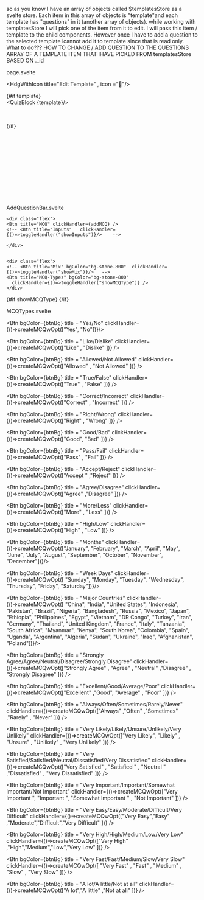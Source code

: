 
so as you know I have an array of objects called $templatesStore as a svelte store. 
Each item in this array of objects is "template"and each template has "questions" in it (another array of objects). 
while working with  templatesStore I will pick one of the item from it to edit. I will pass this item / template to the child components. However once I have to add a question to the selected template icannot add it to template since that is read only. What to do???
HOW TO CHANGE / ADD QUESTION TO THE QUESTIONS ARRAY OF A TEMPLATE ITEM THAT IHAVE PICKED FROM  templatesStore BASED ON ._id

page.svelte
<script>

import Nav from '$lib/nav/Nav.svelte';
import Footer from '$lib/cmp/Footer.svelte';
import HdgWithIcon from '$lib/cmp/HdgWithIcon.svelte';  
import QuizBlock from './QuizBlock.svelte';  
import { toast } from '@zerodevx/svelte-toast';
import { onMount } from 'svelte';
import Questions from './showQuestions/Questions.svelte';
import AddQuestionBar from './addQuestions/AddQuestionBar.svelte';

// import ToolBarEdit from './toolbar/ToolBarEdit.svelte';
// import Loading from '$lib/cmp/Loading.svelte';

import { templatesStore , appLoadedStore} from '../mainStore.js';
//-----------------------------------------------
let template;
let quizId;
  //===================== 
$: appLoaded = $appLoadedStore; 
 //===================== 

onMount(async ()=>{
  try {
    //   debugger;
      if (appLoaded==false){
        toast.push('App Data Not loaded')
      }
        quizId = new URLSearchParams(location.search).get("quizId");
      template = await $templatesStore.find(item => item._id === quizId);
      console.log(template);
      //----------------------------------
    } catch (error) {
      // console.error(error);
    }
});
/////////////////////////////////////////

const save = async ()=>{

    // isLoading = true; 
  debugger;
    const resp = await ajaxPost(`${BASE_URL}/quiz/update`,{quiz});
      if (resp.ok == true) {
            const data = await resp.json();
            isLoading = false; 
            toast.push("Quiz Saved"); 
        }else {
            const data = await resp.json();
      //     console.log(data);
            isLoading = false;
            toast.push("failed to save");
      }// if ends

}

</script>

<Nav/>

<div class="wrapper bg-gray-800 text-white m-0 px-8  min-h-screen w-full">


<HdgWithIcon title="Edit Template" , icon ="📜"/>

{#if template}
<br>
<QuizBlock  {template}/>
<Questions template={template.questions}/>
  
<br/>
<AddQuestionBar  {quizId}/>

{/if} 



<br>
<br> 
<br>
<br> 
<br>
<br> 
<br>
<br> 
<br>
<br> 
</div><!--app-->


<Footer /> 


AddQuestionBar.svelte
<script>
import { templatesStore , appLoadedStore} from '../../mainStore.js';
export let quizId;
//-----------------------------------------------
// let template;
// import { quizStore  } from '../store';
// import InputTypes from './InputTypes.svelte';
import McqTypes from './MCQTypes.svelte';
import Btn from "./BtnNav.svelte";

import { getDataUrl,getDataPassword,getDataParagraph,getDataNumber,getDataInput,getDataEmail,getDataMCQ,getDataBaseMCQ, getMcqWOption, getSurvey} from "../../../lib/globals/questionTypesData";

 
  let showInputs = false;
  let showMCQType = false;
  const toggleHandler = (value)=> {

    switch (value) {

      case "showMCQType":
        showMCQType = !showMCQType;
        showInputs = false;
      break;

      case "showInputs":
        showMCQType = false;
        showInputs = !showInputs;
      break;
    
      default:
      break;
    }

  }

const addMCQ = async () => {
  debugger;
  const newMCQ = getDataBaseMCQ();
  let template = await $templatesStore.find(item => item._id === quizId);

    if (template) {
    $templatesStore.update(curr => {
      const questions = [...curr.questions, newMCQ];
      return { ...curr, questions };
    });
  } else {
    console.error('Template not found');
  }

  
}

</script>


<div><!-- main div-->

  <div class="flex justify-between    bg-gray-700 m-0 p-0">
     
    <div class="flex">
    <Btn title="MCQ" clickHandler={addMCQ} />  
    <!-- <Btn title="Inputs"   clickHandler={()=>toggleHandler("showInputs")}/>    -->

    </div>
    
    
    <div class="flex">
    <!-- <Btn title="Mix" bgColor="bg-stone-800"  clickHandler={()=>toggleHandler("showMix")}/>   -->
    <Btn title="MCQ-Types" bgColor="bg-stone-800"  
      clickHandler={()=>toggleHandler("showMCQType")} />  
    </div>
    
    

  </div>

<!--not flex area the lower portion-->
{#if showMCQType}
<McqTypes />
{/if}

<!-- {#if showInputs}
<InputTypes />
{/if} -->



</div><!-- main div-->

MCQTypes.svelte
<script>
import Btn from "./BtnNav.svelte";
export let btnBg="bg-gray-700";
import { getDataUrl,getDataPassword,getDataParagraph,getDataNumber,getDataInput,getDataEmail,getDataMCQ,getDataBaseMCQ, getMcqWOption, getSurvey} from "../../../lib/globals/questionTypesData";
// import { quizStore  } from '../store';

const createMCQwOpt = (opt=[])=>{
    const newMCQ = getMcqWOption(opt);
    // quizStore.update(curr => {
    //     const questions = [...curr.questions, newMCQ];
    //     return { ...curr, questions };
    // });
}
</script>


<div class="flex flex-wrap">

<Btn bgColor={btnBg} title = "Yes/No" 
clickHandler={()=>createMCQwOpt(["Yes", "No"])}/>

<Btn bgColor={btnBg} title = "Like/Dislike" 
clickHandler={()=>createMCQwOpt(["Like"  , "Dislike" ])} />

<Btn bgColor={btnBg} title = "Allowed/Not Allowed" clickHandler={()=>createMCQwOpt(["Allowed" , "Not Allowed" ])} />

<Btn bgColor={btnBg} title = "True/False"
 clickHandler={()=>createMCQwOpt(["True" , "False" ])} />

<Btn bgColor={btnBg} title = "Correct/Incorrect" clickHandler={()=>createMCQwOpt(["Correct" , "Incorrect" ])} />

<Btn bgColor={btnBg} title = "Right/Wrong" clickHandler={()=>createMCQwOpt(["Right" , "Wrong" ])} />

<Btn bgColor={btnBg} title = "Good/Bad" clickHandler={()=>createMCQwOpt(["Good", "Bad" ])} />

<Btn bgColor={btnBg} title = "Pass/Fail" clickHandler={()=>createMCQwOpt(["Pass" , "Fail" ])} />

<Btn bgColor={btnBg} title = "Accept/Reject" clickHandler={()=>createMCQwOpt(["Accept " ,"Reject" ])} />

<Btn bgColor={btnBg} title = "Agree/Disagree" clickHandler={()=>createMCQwOpt(["Agree" ,"Disagree" ])} />

<Btn bgColor={btnBg} title = "More/Less" clickHandler={()=>createMCQwOpt(["More" , "Less" ])} />

<Btn bgColor={btnBg} title = "High/Low" clickHandler={()=>createMCQwOpt(["High" , "Low" ])} />



<!--special -->
<Btn bgColor={btnBg} title = "Months" 
clickHandler={()=>createMCQwOpt(["January", "February", "March", "April", "May", "June", "July", "August", "September", "October", "November", "December"])}/>

<Btn bgColor={btnBg} title = "Week Days" 
clickHandler={()=>createMCQwOpt([ "Sunday", "Monday", "Tuesday", "Wednesday", "Thursday", "Friday", "Saturday"])}/>

<Btn bgColor={btnBg} title = "Major Countries" 
clickHandler={()=>createMCQwOpt([ "China", "India", "United States", "Indonesia", "Pakistan", "Brazil", "Nigeria", "Bangladesh", "Russia", "Mexico", "Japan", "Ethiopia", "Philippines", "Egypt", "Vietnam", "DR Congo", "Turkey", "Iran", "Germany", "Thailand", "United Kingdom", "France", "Italy", "Tanzania", "South Africa", "Myanmar", "Kenya", "South Korea", "Colombia", "Spain", "Uganda", "Argentina", "Algeria", "Sudan", "Ukraine", "Iraq", "Afghanistan", "Poland"])}/>

<!--more than 2 options -->
<Btn bgColor={btnBg} title = "Strongly Agree/Agree/Neutral/Disagree/Strongly Disagree" clickHandler={()=>createMCQwOpt(["Strongly Agree" , "Agree" , "Neutral" ,"Disagree" , "Strongly Disagree" ])} />

<Btn bgColor={btnBg} title = "Excellent/Good/Average/Poor" clickHandler={()=>createMCQwOpt(["Excellent" ,"Good", "Average" , "Poor" ])} />

<Btn bgColor={btnBg} title = "Always/Often/Sometimes/Rarely/Never" clickHandler={()=>createMCQwOpt(["Always" ,"Often" ,"Sometimes" ,"Rarely" , "Never" ])} />

<Btn bgColor={btnBg} title = "Very Likely/Likely/Unsure/Unlikely/Very Unlikely" clickHandler={()=>createMCQwOpt(["Very Likely", "Likely" , "Unsure" , "Unlikely" , "Very Unlikely" ])} />

<Btn bgColor={btnBg} title = "Very Satisfied/Satisfied/Neutral/Dissatisfied/Very Dissatisfied" clickHandler={()=>createMCQwOpt(["Very Satisfied" , "Satisfied " , "Neutral " ,"Dissatisfied" , "Very Dissatisfied" ])} />

<Btn bgColor={btnBg} title = "Very Important/Important/Somewhat Important/Not Important" clickHandler={()=>createMCQwOpt(["Very Important ", "Important ", "Somewhat Important " , "Not Important" ])} />

<Btn bgColor={btnBg} title = "Very Easy/Easy/Moderate/Difficult/Very Difficult" clickHandler={()=>createMCQwOpt(["Very Easy","Easy" ,"Moderate","Difficult","Very Difficult" ])} />

<Btn bgColor={btnBg} title = "Very High/High/Medium/Low/Very Low" clickHandler={()=>createMCQwOpt(["Very High" ,"High","Medium","Low","Very Low" ])} />

<Btn bgColor={btnBg} title = "Very Fast/Fast/Medium/Slow/Very Slow" clickHandler={()=>createMCQwOpt([ "Very Fast" , "Fast" , "Medium" , "Slow" , "Very Slow" ])} />

<Btn bgColor={btnBg} title = "A lot/A little/Not at all" clickHandler={()=>createMCQwOpt(["A lot","A little" ,"Not at all" ])} />

</div>
